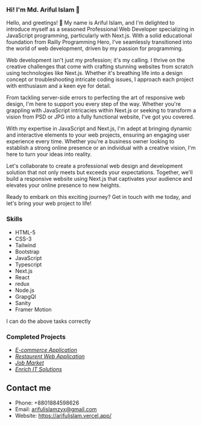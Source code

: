 ### Hi! I'm Md. Ariful Islam 👋
Hello, and greetings! 🌟 My name is Ariful Islam, and I'm delighted to introduce myself as a seasoned Professional Web Developer specializing in JavaScript programming, particularly with Next.js. With a solid educational foundation from Railly Programming Hero, I've seamlessly transitioned into the world of web development, driven by my passion for programming.

Web development isn't just my profession; it's my calling. I thrive on the creative challenges that come with crafting stunning websites from scratch using technologies like Next.js. Whether it's breathing life into a design concept or troubleshooting intricate coding issues, I approach each project with enthusiasm and a keen eye for detail.

From tackling server-side errors to perfecting the art of responsive web design, I'm here to support you every step of the way. Whether you're grappling with JavaScript intricacies within Next.js or seeking to transform a vision from PSD or JPG into a fully functional website, I've got you covered.

With my expertise in JavaScript and Next.js, I'm adept at bringing dynamic and interactive elements to your web projects, ensuring an engaging user experience every time. Whether you're a business owner looking to establish a strong online presence or an individual with a creative vision, I'm here to turn your ideas into reality.

Let's collaborate to create a professional web design and development solution that not only meets but exceeds your expectations. Together, we'll build a responsive website using Next.js that captivates your audience and elevates your online presence to new heights.

Ready to embark on this exciting journey? Get in touch with me today, and let's bring your web project to life!


### Skills
- HTML-5
- CSS-3
- Tailwind
- Bootstrap
- JavaScript
- Typescript
- Next.js
- React
- redux
- Node.js
- GrapgQl
- Sanity
- Framer Motion

I can do the above tasks correctly

### Completed Projects

- *[E-commerce Application ](https://mitnog.vercel.app/)*
- *[Restaurent Web Application ](https://https://restaurent-next.vercel.app//)*
- *[Job Market ](https://https://skbjobmarket.com//)*
- *[Enrich IT Solutions ](https://https://enrichitsolutions.com//)*


## Contact me
- Phone: +8801884598626
- Email: arifulislamzyx@gmail.com
- Website: https://arifulislam.vercel.app/
